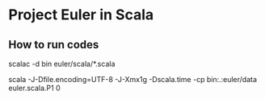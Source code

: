 Project Euler in Scala
===

How to run codes
---
scalac -d bin euler/scala/*.scala

scala -J-Dfile.encoding=UTF-8 -J-Xmx1g -Dscala.time -cp bin:.:euler/data euler.scala.P1 0